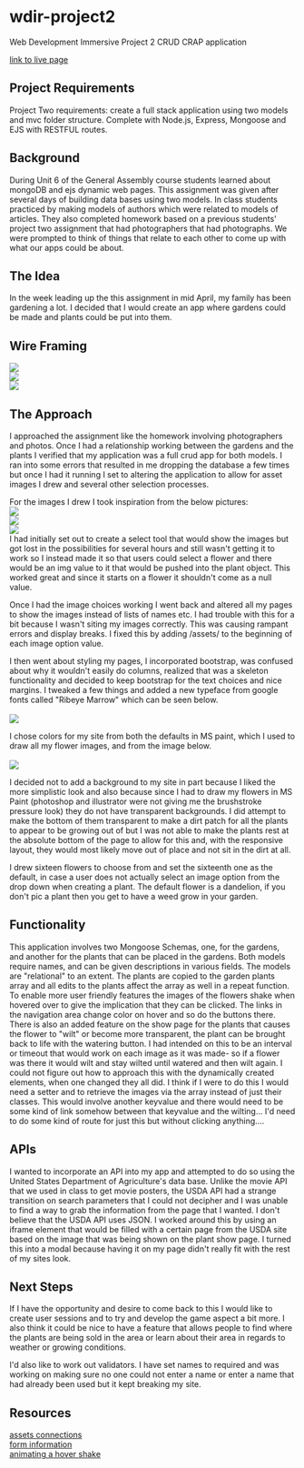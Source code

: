 # wdir-project2
Web Development Immersive Project 2 CRUD CRAP application

<a href="https://safe-chamber-59689.herokuapp.com/"> link to live page </a>

<h2> Project Requirements </h2>
Project Two requirements: create a full stack application using two models and mvc folder structure. Complete with Node.js, Express, Mongoose and EJS with RESTFUL routes.

<h2> Background </h2>
During Unit 6 of the General Assembly course students learned about mongoDB and ejs dynamic web pages. This assignment was given after several days of building data bases using two models. In class students practiced by making models of authors which were related to models of articles. They also completed homework based on a previous students' project two assignment that had photographers that had photographs. We were prompted to think of things that relate to each other to come up with what our apps could be about.

<h2> The Idea </h2>
In the week leading up the this assignment in mid April, my family has been gardening a lot. I decided that I would create an app where gardens could be made and plants could be put into them.

<h2> Wire Framing </h2>
<img src="/assets/IMG_9536.jpg">
<br />
<img src="/assets/IMG_9537.jpg">
<br />
<img src="/assets/IMG_9538.jpg">
<br />

<h2> The Approach </h2>
I approached the assignment like the homework involving photographers and photos. Once I had a relationship working between the gardens and the plants I verified that my application was a full crud app for both models. I ran into some errors that resulted in me dropping the database a few times but once I had it running I set to altering the application to allow for asset images I drew and several other selection processes.

For the images I drew I took inspiration from the below pictures:
<br />
<img src="https://s-media-cache-ak0.pinimg.com/236x/c5/54/5a/c5545ae717ce2a84bbbe048fda0f5545.jpg" >
<br />
<img src="https://s-media-cache-ak0.pinimg.com/736x/c2/8f/a7/c28fa7588bfe47420c886f82e6a9c7bf.jpg">
<br />
<img src="https://thumb1.shutterstock.com/display_pic_with_logo/272785/272785,1240327773,4/stock-vector-vector-illustration-of-flowers-design-set-made-with-simple-line-only-28902391.jpg">
<br />
I had initially set out to create a select tool that would show the images but got lost in the possibilities for several hours and still wasn't getting it to work so I instead made it so that users could select a flower and there would be an img value to it that would be pushed into the plant object. This worked great and since it starts on a flower it shouldn't come as a null value.

Once I had the image choices working I went back and altered all my pages to show the images instead of lists of names etc. I had trouble with this for a bit because I wasn't siting my images correctly. This was causing rampant errors and display breaks. I fixed this by adding /assets/ to the beginning of each image option value.

I then went about styling my pages, I incorporated bootstrap, was confused about why it wouldn't easily do columns, realized that was a skeleton functionality and decided to keep bootstrap for the text choices and nice margins. I tweaked a few  things and added a new typeface from google fonts called "Ribeye Marrow" which can be seen below.
<br />
<br />
<img src="http://www.fontscape.com/pictures/google/RibeyeMarrow.gif">
<br />

I chose colors for my site from both the defaults in MS paint, which I used to draw all my flower images, and from the image below.
<br />
<br />
<img src="https://s-media-cache-ak0.pinimg.com/236x/7c/2d/d6/7c2dd66d451732f0ae545ae5d58bf92c.jpg">
<br />

I decided not to add a background to my site in part because I liked the more simplistic look and also because since I had to draw my flowers in MS Paint (photoshop and illustrator were not giving me the brushstroke pressure look) they do not have transparent backgrounds. I did attempt to make the bottom of them transparent to make a dirt patch for all the plants to appear to be growing out of but I was not able to make the plants rest at the absolute bottom of the page to allow for this and, with the responsive layout, they would most likely move out of place and not sit in the dirt at all.

I drew sixteen flowers to choose from and set the sixteenth one as the default, in case a user does not actually select an image option from the drop down when creating a plant. The default flower is a dandelion, if you don't pic a plant then you get to have a weed grow in your garden.
 <br />


<h2> Functionality </h2>
This application involves two Mongoose Schemas, one, for the gardens, and another for the plants that can be placed in the gardens. Both models require names, and can be given descriptions in various fields. The models are "relational" to an extent. The plants are copied to the garden plants array and all edits to the plants affect the array as well in a repeat function.
<br />
To enable more user friendly features the images of the flowers shake when hovered over to give the implication that they can be clicked. The links in the navigation area change color on hover and so do the buttons there. There is also an added feature on the show page for the plants that causes the flower to "wilt" or become more transparent, the plant can be brought back to life with the watering button. I had intended on this to be an interval or timeout that would work on each image as it was made- so if a flower was there it would wilt and stay wilted until watered and then wilt again. I could not figure out how to approach this with the dynamically created elements, when one changed they all did. I think if I were to do this I would need a setter and to retrieve the images via the array instead of just their classes. This would involve another keyvalue and there would need to be some kind of link somehow between that keyvalue and the wilting... I'd need to do some kind of route for just this but without clicking anything....

<h2> APIs </h2>
I wanted to incorporate an API into my app and attempted to do so using the United States Department of Agriculture's data base. Unlike the movie API that we used in class to get movie posters, the USDA API had a strange transition on search parameters that I could not decipher and I was unable to find a way to grab the information from the page that I wanted. I don't believe that the USDA API uses JSON. I worked around this by using an iframe element that would be filled with a certain page from the USDA site based on the image that was being shown on the plant show page. I turned this into a modal because having it on my page didn't really fit with the rest of my sites look.

<h2> Next Steps </h2>
If I have the opportunity and desire to come back to this I would like to create user sessions and to try and develop the game aspect a bit more. I also think it could be nice to have a feature that allows people to find where the plants are being sold in the area or learn about their area in regards to weather or growing conditions.

I'd also like to work out validators. I have set names to required and was working on making sure no one could not enter a name or enter a name that had already been used but it kept breaking my site. 

<h2> Resources </h2>
<a href="https://expressjs.com/en/starter/static-files.html"> assets connections</a>
<br />
<a href="https://www.w3schools.com/html/html_form_elements.asp">form information </a>
<br />
<a href="http://www.cssreflex.com/snippets/css-button-with-wiggle-effect/"> animating a hover shake </a>
